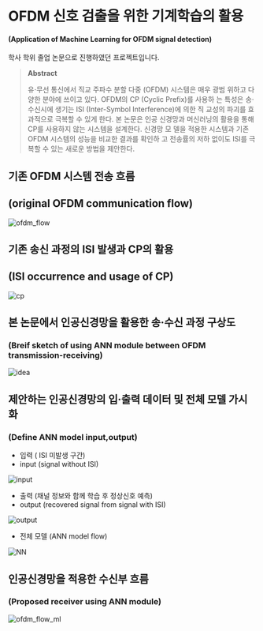 # OFDM 신호 검출을 위한 기계학습의 활용

#### (Application of Machine Learning for OFDM signal detection)

학사 학위 졸업 논문으로 진행하였던 프로젝트입니다.

 

> __Abstract__ 
>
> 유⋅무선 통신에서 직교 주파수 분할 다중 (OFDM) 시스템은 매우 광범 위하고 다양한 분야에 쓰이고 있다. OFDM의 CP (Cyclic Prefix)를 사용하 는 특성은 송⋅수신시에 생기는 ISI (Inter-Symbol Interference)에 의한 직 교성의 파괴를 효과적으로 극복할 수 있게 한다. 본 논문은 인공 신경망과 머신러닝의 활용을 통해 CP를 사용하지 않는 시스템을 설계한다. 신경망 모 델을 적용한 시스템과 기존 OFDM 시스템의 성능을 비교한 결과를 확인하 고 전송률의 저하 없이도 ISI를 극복할 수 있는 새로운 방법을 제안한다.



## 기존 OFDM 시스템 전송 흐름 

## (original OFDM communication flow)

![ofdm_flow](./assets/ofdm_flow.png)

## 기존 송신 과정의 ISI 발생과 CP의 활용

## (ISI occurrence and usage of CP) 

![cp](./assets/cyclic_prefix.png) 

## 본 논문에서 인공신경망을 활용한 송·수신 과정 구상도

### (Breif sketch of using ANN module between OFDM transmission-receiving)



![idea](./assets/idea.png)

## 제안하는 인공신경망의 입·출력 데이터 및 전체 모델 가시화

### (Define ANN model input,output)

- 입력 ( ISI 미발생 구간) 
- input (signal without ISI)

![input](./assets/input.png)

- 출력 (채널 정보와 함께 학습 후 정상신호 예측)
- output (recovered signal from signal with ISI)

![output](./assets/output.png)

- 전체 모델 (ANN model flow)

![NN](./assets/NN_model_IO.png)

## 인공신경망을 적용한 수신부 흐름

### (Proposed receiver using ANN module)

![ofdm_flow_ml](./assets/ofdm_flow_ml.png)









